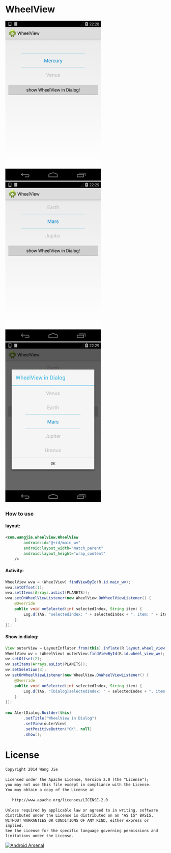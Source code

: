 WheelView
=========

<img src='image/image01.png' height='500px'/>
<img src='image/image02.png' height='500px'/>
<img src='image/image03.png' height='500px'/>

### How to use

#### layout: 
```xml
<com.wangjie.wheelview.WheelView
        android:id="@+id/main_wv"
        android:layout_width="match_parent"
        android:layout_height="wrap_content"
    />
```

#### Activity: 

```java    
WheelView wva = (WheelView) findViewById(R.id.main_wv);
wva.setOffset(1);
wva.setItems(Arrays.asList(PLANETS));
wva.setOnWheelViewListener(new WheelView.OnWheelViewListener() {
    @Override
    public void onSelected(int selectedIndex, String item) {
        Log.d(TAG, "selectedIndex: " + selectedIndex + ", item: " + item);
    }
});
```

#### Show in dialog: 

```java
View outerView = LayoutInflater.from(this).inflate(R.layout.wheel_view, null);
WheelView wv = (WheelView) outerView.findViewById(R.id.wheel_view_wv);
wv.setOffset(2);
wv.setItems(Arrays.asList(PLANETS));
wv.setSeletion(3);
wv.setOnWheelViewListener(new WheelView.OnWheelViewListener() {
    @Override
    public void onSelected(int selectedIndex, String item) {
        Log.d(TAG, "[Dialog]selectedIndex: " + selectedIndex + ", item: " + item);
    }
});

new AlertDialog.Builder(this)
        .setTitle("WheelView in Dialog")
        .setView(outerView)
        .setPositiveButton("OK", null)
        .show();
```
    
License
=======

    Copyright 2014 Wang Jie

    Licensed under the Apache License, Version 2.0 (the "License");
    you may not use this file except in compliance with the License.
    You may obtain a copy of the License at

       http://www.apache.org/licenses/LICENSE-2.0

    Unless required by applicable law or agreed to in writing, software
    distributed under the License is distributed on an "AS IS" BASIS,
    WITHOUT WARRANTIES OR CONDITIONS OF ANY KIND, either express or implied.
    See the License for the specific language governing permissions and
    limitations under the License.


[![Android Arsenal](https://img.shields.io/badge/Android%20Arsenal-WheelView-brightgreen.svg?style=flat)](https://android-arsenal.com/details/1/1433)
